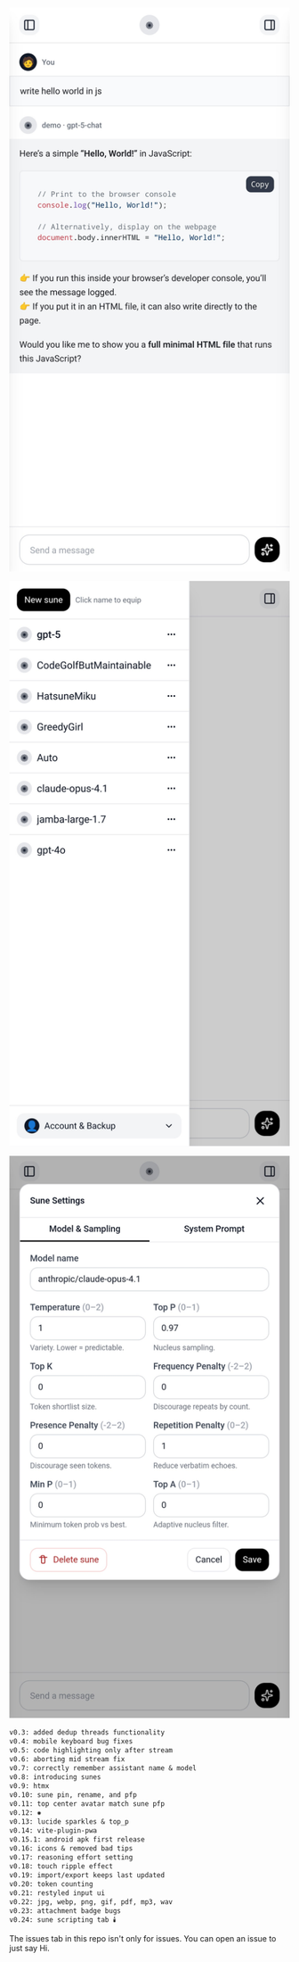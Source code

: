 ![Main](./docs/appstore_content/screenshot1.jpg)

![Sunes](./docs/appstore_content/screenshot2.jpg)

![Setting](./docs/appstore_content/screenshot3.jpg)
```
v0.3: added dedup threads functionality
v0.4: mobile keyboard bug fixes
v0.5: code highlighting only after stream
v0.6: aborting mid stream fix
v0.7: correctly remember assistant name & model
v0.8: introducing sunes
v0.9: htmx
v0.10: sune pin, rename, and pfp
v0.11: top center avatar match sune pfp
v0.12: ✺
v0.13: lucide sparkles & top_p
v0.14: vite-plugin-pwa
v0.15.1: android apk first release
v0.16: icons & removed bad tips
v0.17: reasoning effort setting
v0.18: touch ripple effect
v0.19: import/export keeps last updated
v0.20: token counting
v0.21: restyled input ui
v0.22: jpg, webp, png, gif, pdf, mp3, wav
v0.23: attachment badge bugs
v0.24: sune scripting tab 🕯️
```


The issues tab in this repo isn't only for issues. You can open an issue to just say Hi.
